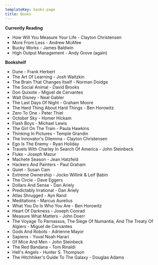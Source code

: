 ```yaml
---
templateKey: books-page
title: Books
---
```

**Currently Reading**

* How Will You Measure Your Life - Clayton Christensen
* More From Less - Andrew McAfee
* Bucky Works - James Baldwin
* High Output Management - Andy Grove (again)



**Bookshelf**

* Dune - Frank Herbert
* The Art Of Learning - Josh Waitzkin
* The Brain That Changes Itself - Norman Doidge
* The Social Animal - David Brooks
* Don Quixote - Miguel de Cervantes
* Walt Disney - Neal Gabler
* The Last Days Of Night - Graham Moore
* The Hard Thing About Hard Things - Ben Horowitz
* Zero To One - Peter Thiel
* October Sky - Homer Hickam
* Flash Boys - Michael Lewis
* The Girl On The Train - Paula Hawkins
* Thinking In Pictures - Temple Grandin
* The Innovator's Dilemma - Clayton Christensen
* Ego Is The Enemy - Ryan Holiday
* Travels With Charley In Search Of America - John Steinbeck
* Fluke - Joseph Mazur
* Machete Season - Jean Hatzfeld
* Hackers And Painters - Paul Graham
* Quiet - Susan Cain
* Extreme Ownership - Jocko Willink & Leif Babin
* The Circle - Dave Eggers
* Dollars And Sense - Dan Ariely
* Predictably Irrational - Dan Ariely
* Atlas Shrugged - Ayn Rand
* Meditations - Marcus Aurelius
* What You Do Is Who You Are - Ben Horowitz
* Heart Of Darkness - Joseph Conrad
* Measure What Matters - John Doerr
* The Voyage To Parnassus, The Siege Of Numantia, And The Treaty Of Algiers - Miguel de Cervantes
* Gods And Robots - Adrienne Mayor
* Sapiens - Yuval Noah Harari
* Of Mice And Men - John Steinbeck
* The Red Bandana - Tom Rinaldi
* Hell's Angels - Hunter S. Thompson
* The Hitchhiker's Guide To The Galaxy - Douglas Adams